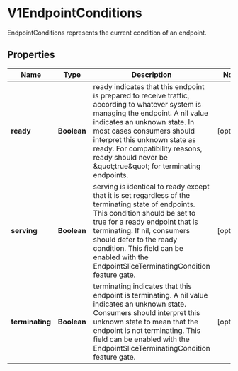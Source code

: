

# V1EndpointConditions

EndpointConditions represents the current condition of an endpoint.
## Properties

Name | Type | Description | Notes
------------ | ------------- | ------------- | -------------
**ready** | **Boolean** | ready indicates that this endpoint is prepared to receive traffic, according to whatever system is managing the endpoint. A nil value indicates an unknown state. In most cases consumers should interpret this unknown state as ready. For compatibility reasons, ready should never be \&quot;true\&quot; for terminating endpoints. |  [optional]
**serving** | **Boolean** | serving is identical to ready except that it is set regardless of the terminating state of endpoints. This condition should be set to true for a ready endpoint that is terminating. If nil, consumers should defer to the ready condition. This field can be enabled with the EndpointSliceTerminatingCondition feature gate. |  [optional]
**terminating** | **Boolean** | terminating indicates that this endpoint is terminating. A nil value indicates an unknown state. Consumers should interpret this unknown state to mean that the endpoint is not terminating. This field can be enabled with the EndpointSliceTerminatingCondition feature gate. |  [optional]



